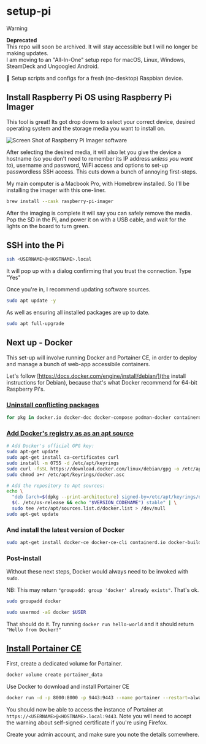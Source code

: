 # setup-pi

> [!WARNING]
> **Deprecated**<br>
> This repo will soon be archived. It will stay accessible but I will no longer be making updates.
> <br> I am moving to an "All-In-One" setup repo for macOS, Linux, Windows, SteamDeck and Ungoogled Android.

🍇 Setup scripts and configs for a fresh (no-desktop) Raspbian device.

## Install Raspberry Pi OS using Raspberry Pi Imager

This tool is great! Its got drop downs to select your correct device, desired operating system and the storage media you want to install on. 

![Screen Shot of Raspberry Pi Imager software](https://github.com/miclgael/setup-pi/assets/4301358/8a5710d0-6b06-451a-9949-3904f7cefd5f)

After selecting the desired media, it will also let you give the device a hostname (so you don't need to remember its IP address _unless you want to_), username and password, WiFi access and options to set-up passwordless SSH access. This cuts down a bunch of annoying first-steps. 

My main computer is a Macbook Pro, with Homebrew installed. So I'll be installing the imager with this one-liner.

```bash
brew install --cask raspberry-pi-imager
```

After the imaging is complete it will say you can safely remove the media. Pop the SD in the Pi, and power it on with a USB cable, and wait for the lights on the board to turn green.

## SSH into the Pi

```bash
ssh <USERNAME>@<HOSTNAME>.local
```

It will pop up with a dialog confirming that you trust the connection. Type "Yes"

Once you're in, I recommend updating software sources. 

```bash
sudo apt update -y 
```

As well as ensuring all installed packages are up to date.

```bash
sudo apt full-upgrade
```

## Next up - Docker

This set-up will involve running Docker and Portainer CE, in order to deploy and manage a bunch of web-app accessibile containers. 

Let's follow [https://docs.docker.com/engine/install/debian/](the install instructions for Debian), because that's what Docker recommend for 64-bit Raspberry Pi's. 

### [Uninstall conflicting packages](https://docs.docker.com/engine/install/debian/#uninstall-old-versions)

```bash
for pkg in docker.io docker-doc docker-compose podman-docker containerd runc; do sudo apt-get remove $pkg; done
```

### [Add Docker's registry as as an apt source](https://docs.docker.com/engine/install/debian/#install-using-the-repository)

```bash
# Add Docker's official GPG key:
sudo apt-get update
sudo apt-get install ca-certificates curl
sudo install -m 0755 -d /etc/apt/keyrings
sudo curl -fsSL https://download.docker.com/linux/debian/gpg -o /etc/apt/keyrings/docker.asc
sudo chmod a+r /etc/apt/keyrings/docker.asc

# Add the repository to Apt sources:
echo \
  "deb [arch=$(dpkg --print-architecture) signed-by=/etc/apt/keyrings/docker.asc] https://download.docker.com/linux/debian \
  $(. /etc/os-release && echo "$VERSION_CODENAME") stable" | \
  sudo tee /etc/apt/sources.list.d/docker.list > /dev/null
sudo apt-get update
```

### And install the latest version of Docker 

```bash
sudo apt-get install docker-ce docker-ce-cli containerd.io docker-buildx-plugin docker-compose-plugin
```

### Post-install

Without these next steps, Docker would always need to be invoked with `sudo`.

NB: This may return `"groupadd: group 'docker' already exists"`. That's ok.

```bash
sudo groupadd docker
```

```bash
sudo usermod -aG docker $USER
```

That should do it. Try running `docker run hello-world` and it should return `"Hello from Docker!"`

## [Install Portainer CE](https://docs.portainer.io/start/install-ce/server/docker/linux)

First, create a dedicated volume for Portainer.

```bash
docker volume create portainer_data
```

Use Docker to download and install Portainer CE

```bash
docker run -d -p 8000:8000 -p 9443:9443 --name portainer --restart=always -v /var/run/docker.sock:/var/run/docker.sock -v portainer_data:/data portainer/portainer-ce:latest
```

You should now be able to access the instance of Portainer at `https://<USERNAME>@<HOSTNAME>.local:9443`. Note you will need to accept the warning about self-signed certificate if you're using Firefox.

Create your admin account, and make sure you note the details somewhere. 

